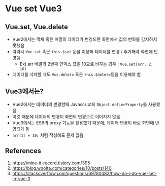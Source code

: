 # Vue set Vue3

## Vue.set, Vue.delete

- Vue2에서는 객체 혹은 배열의 데이터가 변경되면 화면에서 값의 변화를 감지하지 못했음
- 따라서 `Vue.set` 혹은 `this.$set` 등을 이용해 데이터를 변경 / 추가해야 화면에 반영됨
  - Ex) arr 배열의 2번째 인덱스 값을 10으로 바꾸는 경우 : `Vue.set(arr, 2, 10)`
- 데이터를 삭제할 때도 `Vue.delete` 혹은 `this.$delete`등을 이용해야 함

## Vue3에서는?

- Vue2에서는 데이터의 변경할때 Javascript의 `Object.defineProperty`를 사용했음
- 이것 때문에 데이터의 변경이 화면의 변경으로 이어지지 않음
- Vue3에서는 ES6의 proxy 기능을 활용했기 때문에, 데이터 변경이 바로 화면에 반영되게 됨
- `arr[2] = 10;` 처럼 작성해도 문제 없음

## References

1. https://mine-it-record.tistory.com/395
2. https://blog.woolta.com/categories/10/posts/140
3. https://stackoverflow.com/questions/69780482/how-do-i-do-vue-set-in-vue-3
